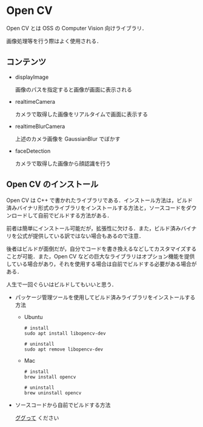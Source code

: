 # Open CV

Open CV とは OSS の Computer Vision 向けライブラリ．

画像処理等を行う際はよく使用される．


## コンテンツ

- displayImage

    画像のパスを指定すると画像が画面に表示される

- realtimeCamera

    カメラで取得した画像をリアルタイムで画面に表示する

- realtimeBlurCamera

    上述のカメラ画像を GaussianBlur でぼかす

- faceDetection

    カメラで取得した画像から顔認識を行う


## Open CV のインストール

Open CV は C++ で書かれたライブラリである．インストール方法は，ビルド済みバイナリ形式のライブラリをインストールする方法と，ソースコードをダウンロードして自前でビルドする方法がある．

前者は簡単にインストール可能だが，拡張性に欠ける．また，ビルド済みバイナリを公式が提供している訳ではない場合もあるので注意．

後者はビルドが面倒だが，自分でコードを書き換えるなどしてカスタマイズすることが可能．また，Open CV などの巨大なライブラリはオプション機能を提供している場合があり，それを使用する場合は自前でビルドする必要がある場合がある．

人生で一回ぐらいはビルドしてもいいと思う．

- パッケージ管理ツールを使用してビルド済みライブラリをインストールする方法

    - Ubuntu

        ```
        # install
        sudo apt install libopencv-dev

        # uninstall
        sudo apt remove libopencv-dev
        ```
    
    - Mac

        ```
        # install
        brew install opencv

        # uninstall
        brew uninstall opencv
        ```

- ソースコードから自前でビルドする方法

    [ググって](https://docs.opencv.org/4.x/d0/d3d/tutorial_general_install.html) ください
